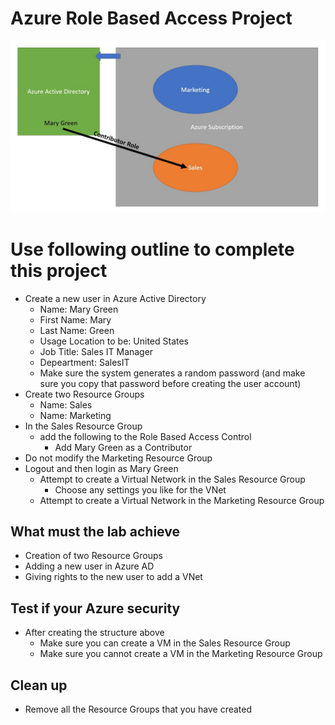 <!--
    <details><summary>Click for hint</summary><Strong> 

    ``` 
    HINT
    ```
    </Strong></details> 
    <details><summary>Click to see the answer</summary><Strong> 
    
    ```
    ANSWER
    ```
    </Strong></details> 
-->
# Azure Role Based Access Project

![AzureInfrstructure](../Pics/AzureProject2.jpg)

# Use following outline to complete this project

- Create a new user in Azure Active Directory
  - Name: Mary Green
  - First Name: Mary 
  - Last Name: Green
  - Usage Location to be: United States
  - Job Title: Sales IT Manager
  - Depeartment: SalesIT
  - Make sure the system generates a random password (and make sure you copy that password before creating the user account)
- Create two Resource Groups
  - Name: Sales
  - Name: Marketing
- In the Sales Resource Group
  - add the following to the Role Based Access Control
    - Add Mary Green as a Contributor 
- Do not modify the Marketing Resource Group 
- Logout and then login as Mary Green
  - Attempt to create a Virtual Network in the Sales Resource Group 
    - Choose any settings you like for the VNet
  - Attempt to create a Virtual Network in the Marketing Resource Group

## What must the lab achieve

- Creation of two Resource Groups
- Adding a new user in Azure AD
- Giving rights to the new user to add a VNet  

## Test if your Azure security

- After creating the structure above
  - Make sure you can create a VM in the Sales Resource Group
  - Make sure you cannot create a VM in the Marketing Resource Group

## Clean up 
- Remove all the Resource Groups that you have created 
   
